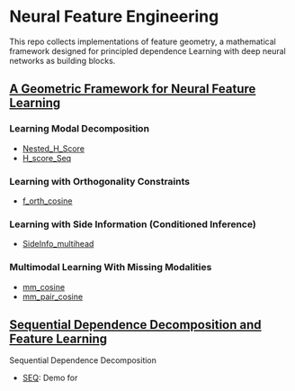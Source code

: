 # Neural Feature Engineering

This repo collects implementations of feature geometry, a mathematical framework designed for principled dependence Learning with deep neural networks as building blocks.

## [A Geometric Framework for Neural Feature Learning](https://arxiv.org/pdf/2309.10140.pdf)

### Learning Modal Decomposition
- [Nested_H_Score](https://github.com/XiangxiangXu/NFE/blob/main/Nested_H_Score.ipynb)
- [H_score_Seq](https://github.com/XiangxiangXu/NFE/blob/main/H_score_Seq.ipynb)

### Learning with Orthogonality Constraints
- [f_orth_cosine](https://github.com/XiangxiangXu/NFE/blob/main/f_orth_cosine.ipynb)

### Learning with Side Information (Conditioned Inference)
- [SideInfo_multihead](https://github.com/XiangxiangXu/NFE/blob/main/SideInfo_multihead.ipynb)
  
### Multimodal Learning With Missing Modalities
- [mm_cosine](https://github.com/XiangxiangXu/NFE/blob/main/mm_cosine.ipynb)
- [mm_pair_cosine](https://github.com/XiangxiangXu/NFE/blob/main/mm_pair_cosine.ipynb)


## [Sequential Dependence Decomposition and Feature Learning](https://ieeexplore.ieee.org/document/10313384) 
Sequential Dependence Decomposition
- [SEQ](https://github.com/XiangxiangXu/NFE/blob/main/SEQ.ipynb): Demo for 
